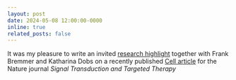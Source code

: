 ```yaml
---
layout: post
date: 2024-05-08 12:00:00-0000
inline: true
related_posts: false
---
```


It was my pleasure to write an invited [research highlight](https://doi.org/10.1038/s41392-024-01870-9) together with Frank Bremmer and Katharina Dobs on a recently published [Cell article](https://www.cell.com/cell/fulltext/S0092-8674(24)00239-3) for the Nature journal *Signal Transduction and Targeted Therapy*